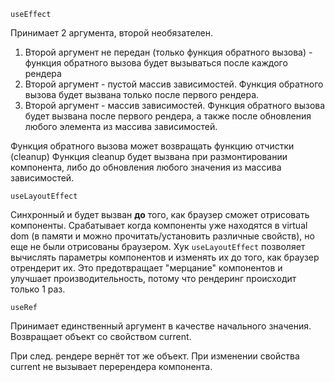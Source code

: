 `useEffect` 

Принимает 2 аргумента, второй необязателен.

1. Второй аргумент не передан (только функция обратного вызова) - функция обратного вызова будет вызываться после каждого рендера
2. Второй аргумент - пустой массив зависимостей. Функция обратного вызова будет вызвана только после первого рендера. 
3. Второй аргумент - массив зависимостей. Функция обратного вызова будет вызвана после первого рендера, а также после обновления любого элемента из массива зависимостей. 

Функция обратного вызова может возвращать функцию отчистки (cleanup)
Функция cleanup будет вызвана при размонтировании компонента, либо до обновления любого значения из массива зависимостей.

`useLayoutEffect`

Синхронный и будет вызван **до** того, как браузер сможет отрисовать компоненты. Срабатывает когда компоненты уже находятся в virtual dom (в памяти и можно прочитать/установить различные свойств), но еще не были отрисованы браузером. Хук `useLayoutEffect` позволяет вычислять параметры компонентов и изменять их до того, как браузер отрендерит их. Это предотвращает "мерцание" компонентов и улучшает производительность, потому что рендеринг происходит только 1 раз.

`useRef`

Принимает единственный аргумент в качестве начального значения. Возвращает объект со свойством current.

При след. рендере вернёт тот же объект.
При изменении свойства current не вызывает перерендера компонента.


